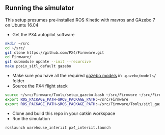 ## Running the simulator

This setup presumes pre-installed ROS Kinetic with mavros and GAzebo 7 on Ubuntu 16.04

- Get the PX4 autopilot software
```bash
mkdir ~/src
cd ~/src/
git clone https://github.com/PX4/Firmware.git
cd Firmware/
git submodule update --init --recursive
make posix_sitl_default gazebo
```
- Make sure you have all the required [gazebo models](http://machineawakening.blogspot.in/2015/05/how-to-download-all-gazebo-models.html) in ```.gazebo/models/``` folder
- Source the PX4 flight stack
```bash
source ~/src/Firmware/Tools/setup_gazebo.bash ~/src/Firmware ~/src/Firmware/build/posix_sitl_default
export ROS_PACKAGE_PATH=$ROS_PACKAGE_PATH:~/src/Firmware
export ROS_PACKAGE_PATH=$ROS_PACKAGE_PATH:~/src/Firmware/Tools/sitl_gazebo
```
- Clone and build this repo in your catkin workspace
- Run the simulation
```bash
roslaunch warehouse_interiit px4_interiit.launch
```
